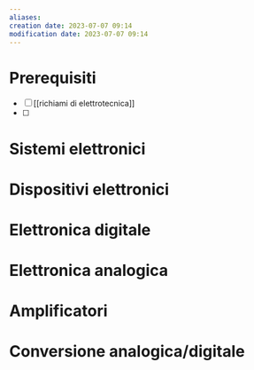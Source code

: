 ```yaml
---
aliases: 
creation date: 2023-07-07 09:14
modification date: 2023-07-07 09:14
---
```

# Prerequisiti
- [ ] [[richiami di elettrotecnica]] 
- [ ] 
# Sistemi elettronici
# Dispositivi elettronici
# Elettronica digitale
# Elettronica analogica
# Amplificatori
# Conversione analogica/digitale